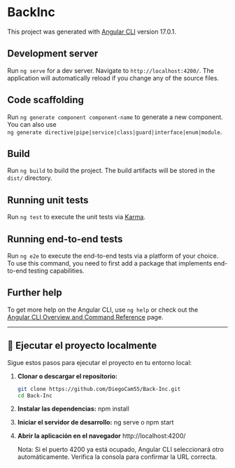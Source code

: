 # BackInc

This project was generated with [Angular CLI](https://github.com/angular/angular-cli) version 17.0.1.

## Development server

Run `ng serve` for a dev server. Navigate to `http://localhost:4200/`. The application will automatically reload if you change any of the source files.

## Code scaffolding

Run `ng generate component component-name` to generate a new component. You can also use  
`ng generate directive|pipe|service|class|guard|interface|enum|module`.

## Build

Run `ng build` to build the project. The build artifacts will be stored in the `dist/` directory.

## Running unit tests

Run `ng test` to execute the unit tests via [Karma](https://karma-runner.github.io).

## Running end-to-end tests

Run `ng e2e` to execute the end-to-end tests via a platform of your choice.  
To use this command, you need to first add a package that implements end-to-end testing capabilities.

## Further help

To get more help on the Angular CLI, use `ng help` or check out the  
[Angular CLI Overview and Command Reference](https://angular.io/cli) page.

---

## 🚀 Ejecutar el proyecto localmente

Sigue estos pasos para ejecutar el proyecto en tu entorno local:

1. **Clonar o descargar el repositorio:**

   ```bash
   git clone https://github.com/DiegoCam55/Back-Inc.git
   cd Back-Inc
   ```

2. **Instalar las dependencias:**
   npm install

3. **Iniciar el servidor de desarrollo:**
   ng serve
   o
   npm start
4. **Abrir la aplicación en el navegador**
   http://localhost:4200/

   Nota: Si el puerto 4200 ya está ocupado, Angular CLI seleccionará otro automáticamente. Verifica la consola para confirmar la URL correcta.
   
